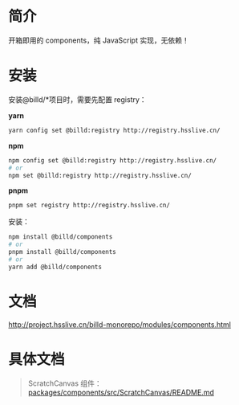 # 简介

开箱即用的 components，纯 JavaScript 实现，无依赖！

# 安装

安装@billd/\*项目时，需要先配置 registry：

**yarn**

```sh
yarn config set @billd:registry http://registry.hsslive.cn/
```

**npm**

```sh
npm config set @billd:registry http://registry.hsslive.cn/
# or
npm set @billd:registry http://registry.hsslive.cn/
```

**pnpm**

```sh
pnpm set registry http://registry.hsslive.cn/
```

安装：

```sh
npm install @billd/components
# or
pnpm install @billd/components
# or
yarn add @billd/components
```

# 文档

http://project.hsslive.cn/billd-monorepo/modules/components.html

# 具体文档

> ScratchCanvas 组件： [packages/components/src/ScratchCanvas/README.md](https://github.com/galaxy-s10/billd-monorepo/blob/master/packages/components/src/ScratchCanvas/README.md)
